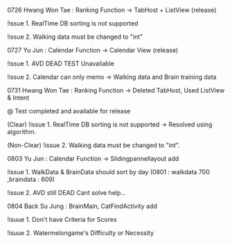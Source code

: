 0726 Hwang Won Tae
: Ranking Function -> TabHost + ListView (release)

!issue 1. RealTime DB sorting is not supported

!issue 2. Walking data must be changed to "int"


0727 Yu Jun
: Calendar Function -> Calendar View (release)

!issue 1. AVD DEAD TEST Unavaliable

!issue 2. Calendar can only memo -> Walking data and Brain training data


0731 Hwang Won Tae
: Ranking Function -> Deleted TabHost, Used ListView & Intent

@ Test completed and available for release

(Clear) !issue 1. RealTime DB sorting is not supported -> Resolved using algorithm.

(Non-Clear) !issue 2. Walking data must be changed to "int".

0803 Yu Jun
: Calendar Function -> Slidingpannellayout add

!issue 1. WalkData & BrainData should sort by day (0801 : walkdata 700 ,braindata : 609)

!issue 2. AVD still DEAD Cant solve help...


0804 Back Su Jung
: BrainMain, CatFindActivity add

!isuue 1. Don't have Criteria for Scores

!isuue 2. Watermelongame's Difficulty or Necessity